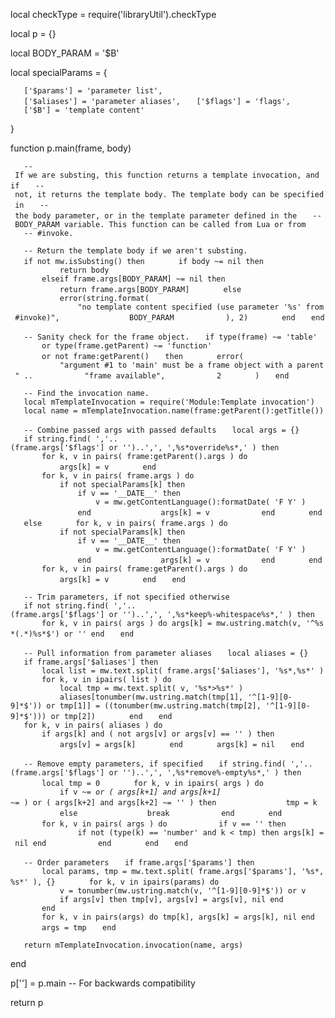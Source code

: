 local checkType = require('libraryUtil').checkType

local p = {}

local BODY_PARAM = '\$B'

local specialParams = {

`   ['$params'] = 'parameter list',`
`   ['$aliases'] = 'parameter aliases',`
`   ['$flags'] = 'flags',`
`   ['$B'] = 'template content'`

}

function p.main(frame, body)

`   -- If we are substing, this function returns a template invocation, and if`
`   -- not, it returns the template body. The template body can be specified in`
`   -- the body parameter, or in the template parameter defined in the`
`   -- BODY_PARAM variable. This function can be called from Lua or from`
`   -- #invoke.`

`   -- Return the template body if we aren't substing.`
`   if not mw.isSubsting() then`
`       if body ~= nil then`
`           return body`
`       elseif frame.args[BODY_PARAM] ~= nil then`
`           return frame.args[BODY_PARAM]`
`       else`
`           error(string.format(`
`               "no template content specified (use parameter '%s' from #invoke)",`
`               BODY_PARAM`
`           ), 2)`
`       end`
`   end`

`   -- Sanity check for the frame object.`
`   if type(frame) ~= 'table'`
`       or type(frame.getParent) ~= 'function'`
`       or not frame:getParent()`
`   then`
`       error(`
`           "argument #1 to 'main' must be a frame object with a parent " ..`
`           "frame available",`
`           2`
`       )`
`   end`

`   -- Find the invocation name.`
`   local mTemplateInvocation = require('Module:Template invocation')`
`   local name = mTemplateInvocation.name(frame:getParent():getTitle())`

`   -- Combine passed args with passed defaults`
`   local args = {}`
`   if string.find( ','..(frame.args['$flags'] or '')..',', ',%s*override%s*,' ) then`
`       for k, v in pairs( frame:getParent().args ) do`
`           args[k] = v`
`       end`
`       for k, v in pairs( frame.args ) do`
`           if not specialParams[k] then`
`               if v == '__DATE__' then`
`                   v = mw.getContentLanguage():formatDate( 'F Y' )`
`               end`
`               args[k] = v`
`           end`
`       end`
`   else`
`       for k, v in pairs( frame.args ) do`
`           if not specialParams[k] then`
`               if v == '__DATE__' then`
`                   v = mw.getContentLanguage():formatDate( 'F Y' )`
`               end`
`               args[k] = v`
`           end`
`       end`
`       for k, v in pairs( frame:getParent().args ) do`
`           args[k] = v`
`       end`
`   end`

`   -- Trim parameters, if not specified otherwise`
`   if not string.find( ','..(frame.args['$flags'] or '')..',', ',%s*keep%-whitespace%s*,' ) then`
`       for k, v in pairs( args ) do args[k] = mw.ustring.match(v, '^%s*(.*)%s*$') or '' end`
`   end`

`   -- Pull information from parameter aliases`
`   local aliases = {}`
`   if frame.args['$aliases'] then`
`       local list = mw.text.split( frame.args['$aliases'], '%s*,%s*' )`
`       for k, v in ipairs( list ) do`
`           local tmp = mw.text.split( v, '%s*>%s*' )`
`           aliases[tonumber(mw.ustring.match(tmp[1], '^[1-9][0-9]*$')) or tmp[1]] = ((tonumber(mw.ustring.match(tmp[2], '^[1-9][0-9]*$'))) or tmp[2])`
`       end`
`   end`
`   for k, v in pairs( aliases ) do`
`       if args[k] and ( not args[v] or args[v] == '' ) then`
`           args[v] = args[k]`
`       end`
`       args[k] = nil`
`   end`

`   -- Remove empty parameters, if specified`
`   if string.find( ','..(frame.args['$flags'] or '')..',', ',%s*remove%-empty%s*,' ) then`
`       local tmp = 0`
`       for k, v in ipairs( args ) do`
`           if v ~= `*`or ( args[k+1] and args[k+1] ~=`*` ) or ( args[k+2] and args[k+2] ~= '' ) then`
`               tmp = k`
`           else`
`               break`
`           end`
`       end`
`       for k, v in pairs( args ) do`
`           if v == '' then`
`               if not (type(k) == 'number' and k < tmp) then args[k] = nil end`
`           end`
`       end`
`   end`

`   -- Order parameters`
`   if frame.args['$params'] then`
`       local params, tmp = mw.text.split( frame.args['$params'], '%s*,%s*' ), {}`
`       for k, v in ipairs(params) do`
`           v = tonumber(mw.ustring.match(v, '^[1-9][0-9]*$')) or v`
`           if args[v] then tmp[v], args[v] = args[v], nil end`
`       end`
`       for k, v in pairs(args) do tmp[k], args[k] = args[k], nil end`
`       args = tmp`
`   end`

`   return mTemplateInvocation.invocation(name, args)`

end

p\[''\] = p.main -- For backwards compatibility

return p